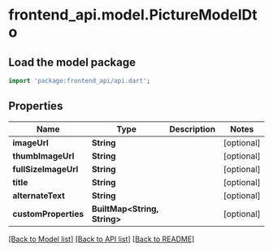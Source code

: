# frontend_api.model.PictureModelDto

## Load the model package
```dart
import 'package:frontend_api/api.dart';
```

## Properties
Name | Type | Description | Notes
------------ | ------------- | ------------- | -------------
**imageUrl** | **String** |  | [optional] 
**thumbImageUrl** | **String** |  | [optional] 
**fullSizeImageUrl** | **String** |  | [optional] 
**title** | **String** |  | [optional] 
**alternateText** | **String** |  | [optional] 
**customProperties** | **BuiltMap&lt;String, String&gt;** |  | [optional] 

[[Back to Model list]](../README.md#documentation-for-models) [[Back to API list]](../README.md#documentation-for-api-endpoints) [[Back to README]](../README.md)


